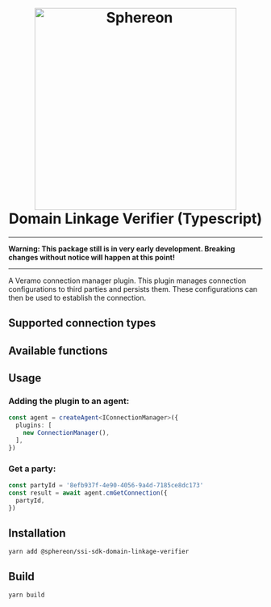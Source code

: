 <!--suppress HtmlDeprecatedAttribute -->
<h1 align="center">
  <br>
  <a href="https://www.sphereon.com"><img src="https://sphereon.com/content/themes/sphereon/assets/img/logo.svg" alt="Sphereon" width="400"></a>
  <br>Domain Linkage Verifier (Typescript) 
  <br>
</h1>

---

**Warning: This package still is in very early development. Breaking changes without notice will happen at this point!**

---

A Veramo connection manager plugin. This plugin manages connection configurations to third parties and persists them. These configurations can then be used to establish the connection.

## Supported connection types


## Available functions

## Usage

### Adding the plugin to an agent:

```typescript
const agent = createAgent<IConnectionManager>({
  plugins: [
    new ConnectionManager(),
  ],
})
```

### Get a party:

```typescript
const partyId = '8efb937f-4e90-4056-9a4d-7185ce8dc173'
const result = await agent.cmGetConnection({
  partyId,
})
```

## Installation

```shell
yarn add @sphereon/ssi-sdk-domain-linkage-verifier
```

## Build

```shell
yarn build
```

